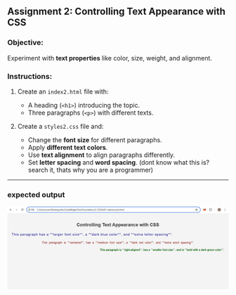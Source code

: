 ## **Assignment 2: Controlling Text Appearance with CSS**  
### **Objective:**  
Experiment with **text properties** like color, size, weight, and alignment.  

### **Instructions:**  
1. Create an `index2.html` file with:  
   - A heading (`<h1>`) introducing the topic.  
   - Three paragraphs (`<p>`) with different texts.  

2. Create a `styles2.css` file and:  
   - Change the **font size** for different paragraphs.  
   - Apply **different text colors**.  
   - Use **text alignment** to align paragraphs differently.  
   - Set **letter spacing** and **word spacing**. (dont know what this is? search it, thats why you are a programmer)

---

### expected output
![alt text](./images/image2.png)

